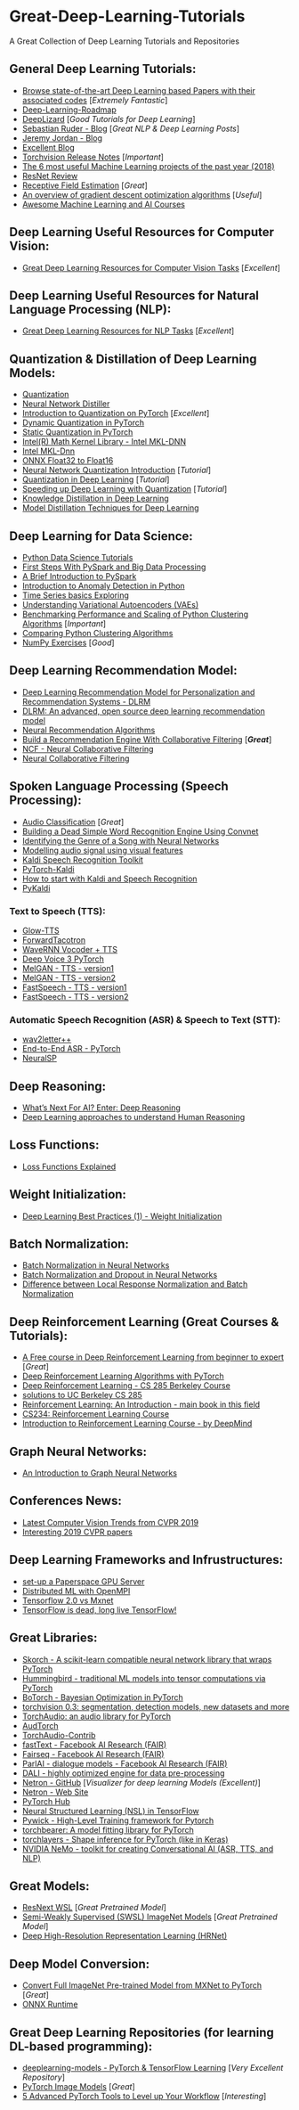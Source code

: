 # Great-Deep-Learning-Tutorials
A Great Collection of Deep Learning Tutorials and Repositories

## General Deep Learning Tutorials:
- [Browse state-of-the-art Deep Learning based Papers with their associated codes](https://paperswithcode.com/sota) [_Extremely Fantastic_]
- [Deep-Learning-Roadmap](https://github.com/astorfi/Deep-Learning-Roadmap)  
- [DeepLizard](https://deeplizard.com/) [_Good Tutorials for Deep Learning_]  
- [Sebastian Ruder - Blog](https://ruder.io/) [_Great NLP & Deep Learning Posts_]  
- [Jeremy Jordan - Blog](https://www.jeremyjordan.me/author/jeremy/)  
- [Excellent Blog](https://lilianweng.github.io/lil-log/)  
- [Torchvision Release Notes](https://github.com/pytorch/vision/releases)  [_Important_]
- [The 6 most useful Machine Learning projects of the past year (2018)](https://towardsdatascience.com/the-10-most-useful-machine-learning-projects-of-the-past-year-2018-5378bbd4919f)  
- [ResNet Review](https://towardsdatascience.com/review-resnet-winner-of-ilsvrc-2015-image-classification-localization-detection-e39402bfa5d8)  
- [Receptive Field Estimation](https://github.com/fornaxai/receptivefield)  [_Great_]  
- [An overview of gradient descent optimization algorithms](https://ruder.io/optimizing-gradient-descent/) [_Useful_]  
- [Awesome Machine Learning and AI Courses](https://github.com/luspr/awesome-ml-courses)  

## Deep Learning Useful Resources for Computer Vision:  
- [Great Deep Learning Resources for Computer Vision Tasks](https://github.com/ahkarami/Great-Deep-Learning-Tutorials/blob/master/ComputerVision.md) [_Excellent_]  

## Deep Learning Useful Resources for Natural Language Processing (NLP):  
- [Great Deep Learning Resources for NLP Tasks](https://github.com/ahkarami/Great-Deep-Learning-Tutorials/blob/master/NLP.md) [_Excellent_]  

## Quantization & Distillation of Deep Learning Models:
- [Quantization](https://nervanasystems.github.io/distiller/quantization/)  
- [Neural Network Distiller](https://github.com/NervanaSystems/distiller/)  
- [Introduction to Quantization on PyTorch](https://pytorch.org/blog/introduction-to-quantization-on-pytorch/) [_Excellent_]  
- [Dynamic Quantization in PyTorch](https://pytorch.org/tutorials/advanced/dynamic_quantization_tutorial.html)  
- [Static Quantization in PyTorch](https://pytorch.org/tutorials/advanced/static_quantization_tutorial.html)  
- [Intel(R) Math Kernel Library - Intel MKL-DNN](https://github.com/intel/mkl-dnn)  
- [Intel MKL-Dnn](https://01.org/mkl-dnn)  
- [ONNX Float32 to Float16](https://github.com/onnx/onnx-docker/blob/master/onnx-ecosystem/converter_scripts/float32_float16_onnx.ipynb)  
- [Neural Network Quantization Introduction](https://jackwish.net/neural-network-quantization-introduction.html) [_Tutorial_]  
- [Quantization in Deep Learning](https://medium.com/@joel_34050/quantization-in-deep-learning-478417eab72b) [_Tutorial_]  
- [Speeding up Deep Learning with Quantization](https://towardsdatascience.com/speeding-up-deep-learning-with-quantization-3fe3538cbb9) [_Tutorial_]  
- [Knowledge Distillation in Deep Learning](https://medium.com/analytics-vidhya/knowledge-distillation-dark-knowledge-of-neural-network-9c1dfb418e6a)  
- [Model Distillation Techniques for Deep Learning](https://heartbeat.fritz.ai/research-guide-model-distillation-techniques-for-deep-learning-4a100801c0eb)  


## Deep Learning for Data Science:
- [Python Data Science Tutorials](https://realpython.com/tutorials/data-science/)  
- [First Steps With PySpark and Big Data Processing](https://realpython.com/pyspark-intro/)  
- [A Brief Introduction to PySpark](https://towardsdatascience.com/a-brief-introduction-to-pyspark-ff4284701873)  
- [Introduction to Anomaly Detection in Python](https://blog.floydhub.com/introduction-to-anomaly-detection-in-python/)  
- [Time Series basics Exploring](https://www.kaggle.com/jagangupta/time-series-basics-exploring-traditional-ts)  
- [Understanding Variational Autoencoders (VAEs)](https://towardsdatascience.com/understanding-variational-autoencoders-vaes-f70510919f73)  
- [Benchmarking Performance and Scaling of Python Clustering Algorithms](https://hdbscan.readthedocs.io/en/latest/performance_and_scalability.html) [_Important_]  
- [Comparing Python Clustering Algorithms](https://hdbscan.readthedocs.io/en/latest/comparing_clustering_algorithms.html)  
- [NumPy Exercises](https://www.w3resource.com/python-exercises/numpy/index.php)  [_Good_]

## Deep Learning Recommendation Model:
- [Deep Learning Recommendation Model for Personalization and Recommendation Systems - DLRM](https://github.com/facebookresearch/dlrm)  
- [DLRM: An advanced, open source deep learning recommendation model](https://ai.facebook.com/blog/dlrm-an-advanced-open-source-deep-learning-recommendation-model/)  
- [Neural Recommendation Algorithms](https://towardsdatascience.com/recotour-ii-neural-recommendation-algorithms-49733938d56e)  
- [Build a Recommendation Engine With Collaborative Filtering](https://realpython.com/build-recommendation-engine-collaborative-filtering/)  [_**Great**_]  
- [NCF - Neural Collaborative Filtering](https://github.com/NervanaSystems/distiller/tree/master/examples/ncf)  
- [Neural Collaborative Filtering](https://towardsdatascience.com/neural-collaborative-filtering-96cef1009401)  


## Spoken Language Processing (Speech Processing):
- [Audio Classification](https://towardsdatascience.com/audio-classification-using-fastai-and-on-the-fly-frequency-transforms-4dbe1b540f89) [_Great_]  
- [Building a Dead Simple Word Recognition Engine Using Convnet](https://blog.manash.me/building-a-dead-simple-word-recognition-engine-using-convnet-in-keras-25e72c19c12b)  
- [Identifying the Genre of a Song with Neural Networks](https://medium.com/@navdeepsingh_2336/identifying-the-genre-of-a-song-with-neural-networks-851db89c42f0)  
- [Modelling audio signal using visual features](https://raghavgoyal14.github.io/2018/04/12/audio-via-vid-features.html)  
- [Kaldi Speech Recognition Toolkit](https://github.com/kaldi-asr/kaldi)  
- [PyTorch-Kaldi](https://github.com/mravanelli/pytorch-kaldi)  
- [How to start with Kaldi and Speech Recognition](https://towardsdatascience.com/how-to-start-with-kaldi-and-speech-recognition-a9b7670ffff6)  
- [PyKaldi](https://github.com/pykaldi/pykaldi) 

### Text to Speech (TTS):
- [Glow-TTS](https://github.com/jaywalnut310/glow-tts)  
- [ForwardTacotron](https://github.com/as-ideas/ForwardTacotron)  
- [WaveRNN Vocoder + TTS](https://github.com/fatchord/WaveRNN)  
- [Deep Voice 3 PyTorch](https://github.com/r9y9/deepvoice3_pytorch)  
- [MelGAN - TTS - version1](https://github.com/descriptinc/melgan-neurips)  
- [MelGAN - TTS - version2](https://github.com/seungwonpark/melgan)  
- [FastSpeech - TTS - version1](https://github.com/xcmyz/FastSpeech)  
- [FastSpeech - TTS - version2](https://github.com/ming024/FastSpeech2)  

### Automatic Speech Recognition (ASR) & Speech to Text (STT):
- [wav2letter++](https://github.com/facebookresearch/wav2letter)  
- [End-to-End ASR - PyTorch](https://github.com/Alexander-H-Liu/End-to-end-ASR-Pytorch)  
- [NeuralSP](https://github.com/hirofumi0810/neural_sp)  

## Deep Reasoning:
- [What’s Next For AI? Enter: Deep Reasoning](https://towardsdatascience.com/whats-next-for-ai-enter-deep-reasoning-fae8b131962a)  
- [Deep Learning approaches to understand Human Reasoning](https://towardsdatascience.com/deep-learning-approaches-to-understand-human-reasoning-46f1805d454d)  

## Loss Functions:
- [Loss Functions Explained](https://medium.com/deep-learning-demystified/loss-functions-explained-3098e8ff2b27)  

## Weight Initialization:
- [Deep Learning Best Practices (1) - Weight Initialization](https://medium.com/usf-msds/deep-learning-best-practices-1-weight-initialization-14e5c0295b94)  

## Batch Normalization:
- [Batch Normalization in Neural Networks](https://towardsdatascience.com/batch-normalization-in-neural-networks-1ac91516821c)  
- [Batch Normalization and Dropout in Neural Networks](https://towardsdatascience.com/batch-normalization-and-dropout-in-neural-networks-explained-with-pytorch-47d7a8459bcd)  
- [Difference between Local Response Normalization and Batch Normalization](https://towardsdatascience.com/difference-between-local-response-normalization-and-batch-normalization-272308c034ac)  

## Deep Reinforcement Learning (Great Courses & Tutorials):
- [A Free course in Deep Reinforcement Learning from beginner to expert](https://simoninithomas.github.io/Deep_reinforcement_learning_Course/) [_Great_] 
- [Deep Reinforcement Learning Algorithms with PyTorch](https://github.com/p-christ/Deep-Reinforcement-Learning-Algorithms-with-PyTorch)  
- [Deep Reinforcement Learning - CS 285 Berkeley Course](rail.eecs.berkeley.edu/deeprlcourse/)  
- [solutions to UC Berkeley CS 285](https://github.com/xuanlinli17/CS285_Fa19_Deep_Reinforcement_Learning)  
- [Reinforcement Learning: An Introduction - main book in this field](http://www.incompleteideas.net/book/the-book-2nd.html)  
- [CS234: Reinforcement Learning Course](https://www.youtube.com/playlist?list=PLoROMvodv4rOSOPzutgyCTapiGlY2Nd8u)  
- [Introduction to Reinforcement Learning Course - by DeepMind](https://www.youtube.com/playlist?list=PLoROMvodv4rOSOPzutgyCTapiGlY2Nd8u)  

## Graph Neural Networks:
- [An Introduction to Graph Neural Networks](https://towardsdatascience.com/an-introduction-to-graph-neural-networks-e23dc7bdfba5)  

## Conferences News:
- [Latest Computer Vision Trends from CVPR 2019](https://towardsdatascience.com/latest-computer-vision-trends-from-cvpr-2019-c07806dd570b)  
- [Interesting 2019 CVPR papers](https://medium.com/@mattmiesnieks/interesting-2019-cvpr-papers-865e303db5ca)  

## Deep Learning Frameworks and Infrustructures:
- [set-up a Paperspace GPU Server](https://towardsdatascience.com/how-to-set-up-a-powerful-and-cost-efficient-gpu-server-for-deep-learning-aa1de0d4ea56)  
- [Distributed ML with OpenMPI](https://clusterone.com/tutorials/openmpi-introduction)  
- [Tensorflow 2.0 vs Mxnet](https://medium.com/@mouryarishik/tensorflow-2-0-vs-mxnet-41edd3b7574f)  
- [TensorFlow is dead, long live TensorFlow!](https://hackernoon.com/tensorflow-is-dead-long-live-tensorflow-49d3e975cf04)  

## Great Libraries:
- [Skorch - A scikit-learn compatible neural network library that wraps PyTorch](https://github.com/skorch-dev/skorch)  
- [Hummingbird - traditional ML models into tensor computations via PyTorch](https://github.com/microsoft/hummingbird)  
- [BoTorch - Bayesian Optimization in PyTorch](https://botorch.org/)  
- [torchvision 0.3: segmentation, detection models, new datasets and more](https://pytorch.org/blog/torchvision03/)  
- [TorchAudio: an audio library for PyTorch](https://github.com/pytorch/audio)  
- [AudTorch](https://github.com/audeering/audtorch)  
- [TorchAudio-Contrib](https://github.com/keunwoochoi/torchaudio-contrib) 
- [fastText - Facebook AI Research (FAIR)](https://fasttext.cc/)  
- [Fairseq - Facebook AI Research (FAIR)](https://github.com/pytorch/fairseq)  
- [ParlAI - dialogue models - Facebook AI Research (FAIR)](https://parl.ai/)  
- [DALI - highly optimized engine for data pre-processing](https://github.com/NVIDIA/DALI)  
- [Netron - GitHub](https://github.com/lutzroeder/netron) [_Visualizer for deep learning Models (Excellent)_]
- [Netron - Web Site](https://www.lutzroeder.com/ai)  
- [PyTorch Hub](https://pytorch.org/hub)  
- [Neural Structured Learning (NSL) in TensorFlow](https://github.com/tensorflow/neural-structured-learning)  
- [Pywick - High-Level Training framework for Pytorch](https://github.com/achaiah/pywick)  
- [torchbearer: A model fitting library for PyTorch](https://github.com/pytorchbearer/torchbearer)  
- [torchlayers - Shape inference for PyTorch (like in Keras)](https://github.com/szymonmaszke/torchlayers)  
- [NVIDIA NeMo -  toolkit for creating Conversational AI (ASR, TTS, and NLP)](https://github.com/NVIDIA/NeMo)  

## Great Models:
- [ResNext WSL](https://pytorch.org/hub/facebookresearch_WSL-Images_resnext/) [_Great Pretrained Model_]  
- [Semi-Weakly Supervised (SWSL) ImageNet Models](https://pytorch.org/hub/facebookresearch_semi-supervised-ImageNet1K-models_resnext/) [_Great Pretrained Model_]  
- [Deep High-Resolution Representation Learning (HRNet)](https://jingdongwang2017.github.io/Projects/HRNet/)  

## Deep Model Conversion:
- [Convert Full ImageNet Pre-trained Model from MXNet to PyTorch](https://blog.paperspace.com/convert-full-imagenet-pre-trained-model-from-mxnet-to-pytorch/) [_Great_] 
- [ONNX Runtime](https://github.com/microsoft/onnxruntime)  

## Great Deep Learning Repositories (for learning DL-based programming):
- [deeplearning-models - PyTorch & TensorFlow Learning](https://github.com/rasbt/deeplearning-models)  [_Very Excellent Repository_]  
- [PyTorch Image Models](https://github.com/rwightman/pytorch-image-models) [_Great_] 
- [5 Advanced PyTorch Tools to Level up Your Workflow](https://towardsdatascience.com/5-advanced-pytorch-tools-to-level-up-your-workflow-d0bcf0603ad5) [_Interesting_]  

